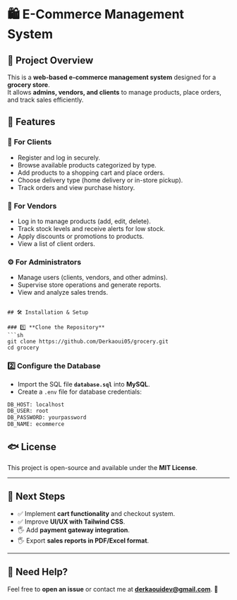 # 🛍️ E-Commerce Management System

## 📌 Project Overview
This is a **web-based e-commerce management system** designed for a **grocery store**.  
It allows **admins, vendors, and clients** to manage products, place orders, and track sales efficiently.

## 🚀 Features

### 🎯 **For Clients**
- Register and log in securely.
- Browse available products categorized by type.
- Add products to a shopping cart and place orders.
- Choose delivery type (home delivery or in-store pickup).
- Track orders and view purchase history.

### 🏩 **For Vendors**
- Log in to manage products (add, edit, delete).
- Track stock levels and receive alerts for low stock.
- Apply discounts or promotions to products.
- View a list of client orders.

### ⚙️ **For Administrators**
- Manage users (clients, vendors, and other admins).
- Supervise store operations and generate reports.
- View and analyze sales trends.
```

## 🛠️ Installation & Setup

### 1️⃣ **Clone the Repository**
```sh
git clone https://github.com/Derkaoui05/grocery.git
cd grocery
```

### 2️⃣ **Configure the Database**
- Import the SQL file **`database.sql`** into **MySQL**.
- Create a `.env` file for database credentials:
```sh
DB_HOST: localhost
DB_USER: root
DB_PASSWORD: yourpassword
DB_NAME: ecommerce
```

## 🐟 License
This project is open-source and available under the **MIT License**.

---

## 🎯 Next Steps
- ✅ Implement **cart functionality** and checkout system.
- ✅ Improve **UI/UX with Tailwind CSS**.
- 🖐️ Add **payment gateway integration**.
- 🖐️ Export **sales reports in PDF/Excel format**.

---

## 💌 Need Help?
Feel free to **open an issue** or contact me at **derkaouidev@gmail.com**. 🚀

